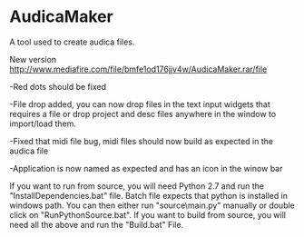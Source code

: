 # AudicaMaker
A tool used to create audica files.

New version http://www.mediafire.com/file/bmfe1od176jjv4w/AudicaMaker.rar/file

-Red dots should be fixed

-File drop added, you can now drop files in the text input widgets that requires a file or drop project and desc files anywhere in the window to import/load them.

-Fixed that midi file bug, midi files should now build as expected in the audica file

-Application is now named as expected and has an icon in the winow bar

If you want to run from source, you will need Python 2.7 and run the "InstallDependencies.bat" file. Batch file expects that python is installed in windows path. You can then either run "source\main.py" manually or double click on "RunPythonSource.bat".
If you want to build from source, you will need all the above and run the "Build.bat" File.
